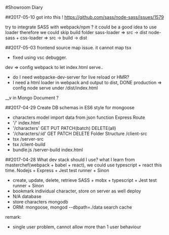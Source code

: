 #Showroom Diary

##2017-05-10
got into this !
https://github.com/sass/node-sass/issues/1579

try to integrate SASS with webpack/npm ?
it could be a good idea to use loader therefore we could skip build folder
sass-loader => src -> dist
node-sass + css-loader => src -> build -> dist

##2017-05-03
frontend source map issue. it cannot map tsx
 - fixed using vsc debugger.

dev => config webpack to let index.html serve..
 - do I need webpacke-dev-server for live reload or HMR?
 - I need a html loader in webpack and output to dist, DONE
production => config node serve under /dist/index.html

__v in Mongo Document ?


##2017-04-29
Create DB schemas in ES6 style for mongoose
 - characters model
import data from json function
Express Route
 - '/' index.html
 - '/characters' GET PUT PATCH(batch) DELETE(all)
 - '/characters/:id' GET PATCH DELETE
Folder Structure
/client-src
 - tsx
/server-src
 - tsx
/client-build
 - bundle.js
/server-build
index.html


##2017-04-28
What dev stack should I use?
what I learn from masterchef(webpack + babel + react), we could use typescript + react this time.
Nodejs + Express + Jest test runner + Sinon
 - create, update, delete, retrieve
SASS + mobx + typescript + Jest test runner + Sinon
 - bookmark individual character, store on server as well
deploy
 - N/A
database
 - store characters mongodb
 - ORM: mongoose, mongod --dbpath=./data
search
cache

remark:
 - single user problem, cannot allow more than 1 user behaviour


